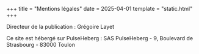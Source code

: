 +++
title = "Mentions légales"
date = 2025-04-01
template = "static.html"
+++

Directeur de la publication : Grégoire Layet

Ce site est hébergé sur PulseHeberg : SAS PulseHeberg - 9, Boulevard de Strasbourg - 83000 Toulon
